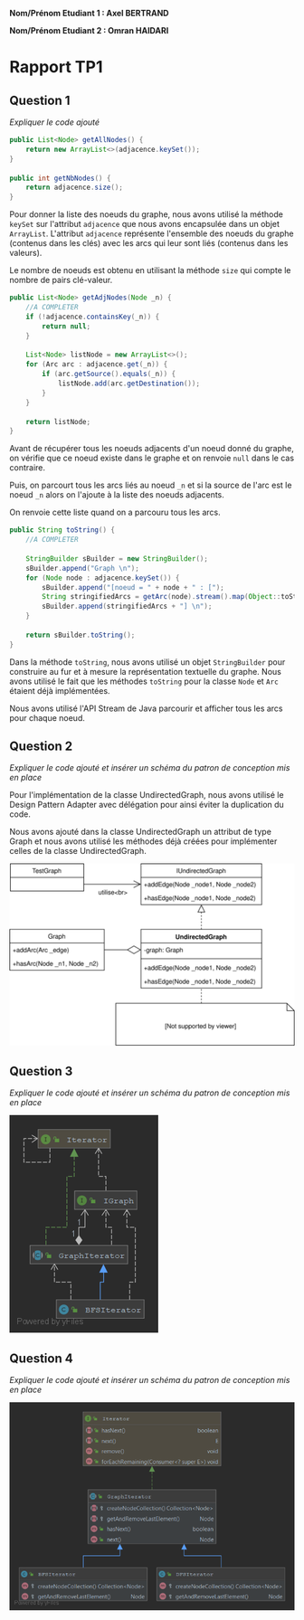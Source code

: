 **Nom/Prénom Etudiant 1 : Axel BERTRAND**

**Nom/Prénom Etudiant 2 : Omran HAIDARI**

# Rapport TP1

## Question 1
*Expliquer le code ajouté*

```java
public List<Node> getAllNodes() {
    return new ArrayList<>(adjacence.keySet());
}

public int getNbNodes() {
    return adjacence.size();
}
```

Pour donner la liste des noeuds du graphe, nous avons utilisé la méthode `keySet` sur l'attribut `adjacence` que nous avons encapsulée dans un objet `ArrayList`. L'attribut `adjacence` représente l'ensemble des noeuds du graphe (contenus dans les clés) avec les arcs qui leur sont liés (contenus dans les valeurs).

Le nombre de noeuds est obtenu en utilisant la méthode `size` qui compte le nombre de pairs clé-valeur.

```java
public List<Node> getAdjNodes(Node _n) {
    //A COMPLETER
    if (!adjacence.containsKey(_n)) {
        return null;
    }

    List<Node> listNode = new ArrayList<>();
    for (Arc arc : adjacence.get(_n)) {
        if (arc.getSource().equals(_n)) {
            listNode.add(arc.getDestination());
        }
    }

    return listNode;
}
```

Avant de récupérer tous les noeuds adjacents d'un noeud donné du graphe, on vérifie que ce noeud existe dans le graphe et on renvoie `null` dans le cas contraire.

Puis, on parcourt tous les arcs liés au noeud `_n` et si la source de l'arc est le noeud `_n` alors on l'ajoute à la liste des noeuds adjacents.

On renvoie cette liste quand on a parcouru tous les arcs.

```java
public String toString() {
    //A COMPLETER

    StringBuilder sBuilder = new StringBuilder();
    sBuilder.append("Graph \n");
    for (Node node : adjacence.keySet()) {
        sBuilder.append("[noeud = " + node + " : [");
        String stringifiedArcs = getArc(node).stream().map(Object::toString).collect(joining(", "));
        sBuilder.append(stringifiedArcs + "] \n");
    }

    return sBuilder.toString();
}
```

Dans la méthode `toString`, nous avons utilisé un objet `StringBuilder` pour construire au fur et à mesure la représentation textuelle du graphe. Nous avons utilisé le fait que les méthodes `toString` pour la classe `Node` et `Arc` étaient déjà implémentées.

Nous avons utilisé l'API Stream de Java parcourir et afficher tous les arcs pour chaque noeud.

## Question 2
*Expliquer le code ajouté et insérer un schéma du patron de conception mis en place*

Pour l'implémentation de la classe UndirectedGraph, nous avons utilisé le Design Pattern Adapter avec délégation pour ainsi éviter la duplication du code.

Nous avons ajouté dans la classe UndirectedGraph un attribut de type Graph et nous avons utilisé les méthodes déjà créées pour implémenter celles de la classe UndirectedGraph.

![Diagramme Adapter Pattern](images/Diagramme_Adapter_Pattern.svg)

## Question 3
*Expliquer le code ajouté et insérer un schéma du patron de conception mis en place*

![Diagramme Iterator Pattern](images/Diagramme_Iterator_Pattern.png)

## Question 4
*Expliquer le code ajouté et insérer un schéma du patron de conception mis en place*

![Diagramme Template_Method Pattern](images/Diagramme_Template_Method_Pattern.png)
